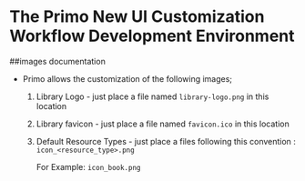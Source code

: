 # The Primo New UI Customization Workflow Development Environment

##images documentation

- Primo allows the customization of the following images;

  1. Library Logo - just place a file named `library-logo.png` in this location
  2. Library favicon - just place a file named `favicon.ico` in this location
  3. Default Resource Types - just place a files following this convention :
     `icon_<resource_type>.png`

     For Example:
     `icon_book.png`
